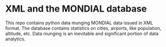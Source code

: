 # XML and the MONDIAL database
This repo contains python data munging MONDIAL data issued in XML format. The database contains statistics on cities, airports, like population, altitude, etc.  Data munging is an inevitable and significant portion of data analytics.

